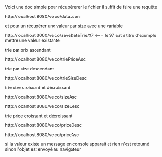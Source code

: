 Voici une doc simple pour récupérerer le fichier il suffit de faire une requête

http://localhost:8080/velco/dataJson

et pour un récupérer une valeur par size avec une variable

http://localhost:8080/velco/saveDataTrie/97 <=== le 97 est à titre d'exemple mettre une valeur existante

trie par prix ascendant

http://localhost:8080/velco/triePriceAsc

trie par size descendant

http://localhost:8080/velco/trieSizeDesc


trie size croissant et décroissant

http://localhost:8080/velco/sizeAsc

http://localhost:8080/velco/sizeDesc

trie price croissant et décroissant

http://localhost:8080/velco/priceDesc

http://localhost:8080/velco/priceAsc

si la valeur existe un message en console apparait et rien n'est retourné sinon l'objet est envoyé au navigateur
